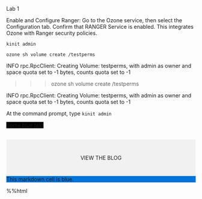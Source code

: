 Lab 1

Enable and Configure Ranger:
Go to the Ozone service, then select the Configuration tab.
Confirm that RANGER Service is enabled.
This integrates Ozone with Ranger security policies.



```console
kinit admin
``` 

```console
ozone sh volume create /testperms
``` 
INFO rpc.RpcClient: Creating Volume: testperms, with admin as owner and space quota set to -1 bytes, counts quota set to -1



>>> ozone sh volume create /testperms

INFO rpc.RpcClient: Creating Volume: testperms, with admin as owner and space quota set to -1 bytes, counts quota set to -1

At the command prompt, type ```kinit admin```


<span style="background-color:black"> Some *blue* text </span>


<div style="background-color:rgba(0, 0, 0, 0.0470588); text-align:center; vertical-align: middle; padding:40px 0; margin-top:30px">
VIEW THE BLOG
</div>

<div class="blue">
    This markdown cell is blue.
</div>

<style>
    .blue {
        background-color: #0074D9;
    }
</style>





%%html
<style>
    .blue {
        background-color: #0074D9;
    }
    .green {
        background-color: #2ECC40;
    }
</style>
